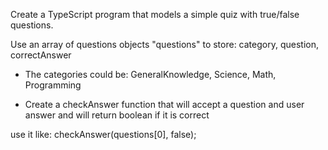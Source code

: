 Create a TypeScript program that models a simple quiz with true/false questions.

Use an array of questions objects "questions" to store: category, question, correctAnswer

- The categories could be: GeneralKnowledge, Science, Math, Programming

- Create a checkAnswer function that will accept a question and user answer and will return boolean if it is correct

use it like: checkAnswer(questions[0], false);
